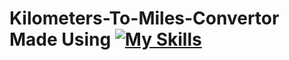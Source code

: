 # Kilometers-To-Miles-Convertor Made Using [![My Skills](https://skillicons.dev/icons?i=html,css,javascript)](https://skillicons.dev)
 
